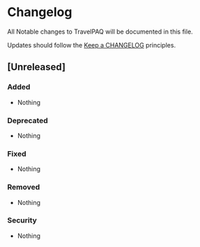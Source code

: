 # Changelog

All Notable changes to TravelPAQ will be documented in this file.

Updates should follow the [Keep a CHANGELOG](http://keepachangelog.com/) principles.

## [Unreleased]

### Added
- Nothing

### Deprecated
- Nothing

### Fixed
- Nothing

### Removed
- Nothing

### Security
- Nothing
